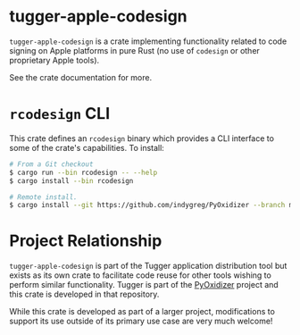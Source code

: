 # tugger-apple-codesign

`tugger-apple-codesign` is a crate implementing functionality related
to code signing on Apple platforms in pure Rust (no use of `codesign` or
other proprietary Apple tools).

See the crate documentation for more.

# `rcodesign` CLI

This crate defines an `rcodesign` binary which provides a CLI interface to
some of the crate's capabilities. To install:

```bash
# From a Git checkout
$ cargo run --bin rcodesign -- --help
$ cargo install --bin rcodesign

# Remote install.
$ cargo install --git https://github.com/indygreg/PyOxidizer --branch main rcodesign
```

# Project Relationship

`tugger-apple-codesign` is part of the Tugger application distribution tool
but exists as its own crate to facilitate code reuse for other tools
wishing to perform similar functionality. Tugger is part of the
[PyOxidizer](https://github.com/indygreg/PyOxidizer.git) project and
this crate is developed in that repository.

While this crate is developed as part of a larger project, modifications
to support its use outside of its primary use case are very much welcome!
